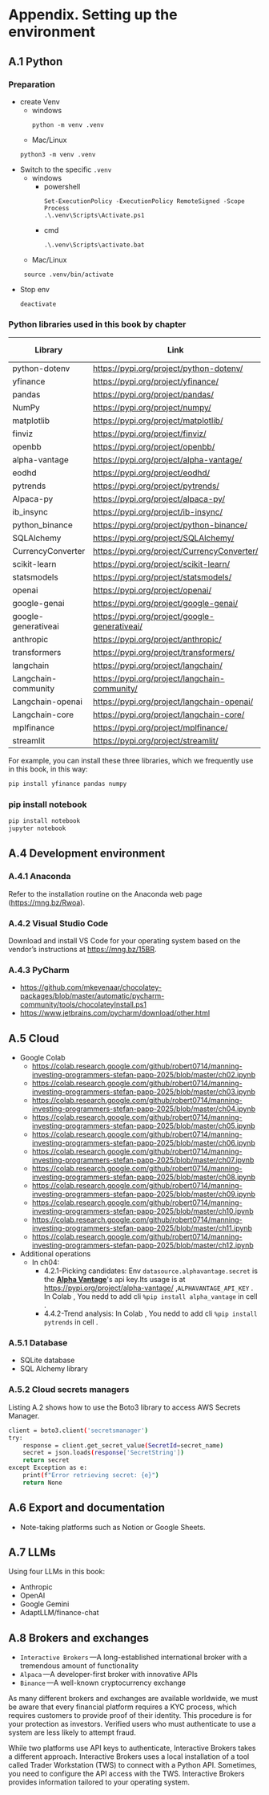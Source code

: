 # Appendix. Setting up the environment
## A.1 Python
### Preparation
* create Venv
  * windows
    ```commandline
    python -m venv .venv
    ```
  *  Mac/Linux 
    ```commandline
    python3 -m venv .venv
    ```
* Switch to the specific `.venv`
  * windows
    * powershell
      ```commandline
      Set-ExecutionPolicy -ExecutionPolicy RemoteSigned -Scope Process
      .\.venv\Scripts\Activate.ps1
      ```
    * cmd
      ```commandline
      .\.venv\Scripts\activate.bat
      ```
  *  Mac/Linux 
    ```commandline
     source .venv/bin/activate
    ```
* Stop env
  ```
  deactivate
  ```
### Python libraries used in this book by chapter
| Library             | Link                                          | Chapter | Key required |
|---------------------|-----------------------------------------------|---------|--------------|
| python-dotenv       | https://pypi.org/project/python-dotenv/       | 3       | No           |
| yfinance            | https://pypi.org/project/yfinance/            | 3       | No           |
| pandas              | https://pypi.org/project/pandas/              | 3       | No           |
| NumPy               | https://pypi.org/project/numpy/               | 3       | No           |
| matplotlib          | https://pypi.org/project/matplotlib/          | 3       | No           |
| finviz              | https://pypi.org/project/finviz/              | 3       | Yes          |
| openbb              | https://pypi.org/project/openbb/              | 3       | Yes          |
| alpha-vantage       | https://pypi.org/project/alpha-vantage/       | 3       | Yes          |
| eodhd               | https://pypi.org/project/eodhd/               | 3       | Yes          |
| pytrends            | https://pypi.org/project/pytrends/            | 4       | No           |
| Alpaca-py           | https://pypi.org/project/alpaca-py/           | 6       | Yes          |
| ib_insync           | https://pypi.org/project/ib-insync/           | 6       | No           |
| python_binance      | https://pypi.org/project/python-binance/      | 6       | Yes          |
| SQLAlchemy          | https://pypi.org/project/SQLAlchemy/          | 6       | No           |
| CurrencyConverter   | https://pypi.org/project/CurrencyConverter/   | 6       | No           |
| scikit-learn        | https://pypi.org/project/scikit-learn/        | 8       | No           |
| statsmodels         | https://pypi.org/project/statsmodels/         | 8       | No           |
| openai              | https://pypi.org/project/openai/              | 8       | Yes          |
| google-genai        | https://pypi.org/project/google-genai/        | 8       | Yes          |
| google-generativeai | https://pypi.org/project/google-generativeai/ | 8       | Yes          |
| anthropic           | https://pypi.org/project/anthropic/           | 8       | Yes          |
| transformers        | https://pypi.org/project/transformers/        | 8       | No           |
| langchain           | https://pypi.org/project/langchain/           | 9       | No           |
| Langchain-community | https://pypi.org/project/langchain-community/ | 9       | No           |
| Langchain-openai    | https://pypi.org/project/langchain-openai/    | 9       | Yes          |
| Langchain-core      | https://pypi.org/project/langchain-core/      | 9       | No           |
| mplfinance          | https://pypi.org/project/mplfinance/          | 10      | No           |
| streamlit           | https://pypi.org/project/streamlit/           | 10      | No           |

For example, you can install these three libraries, which we frequently use in this book, in this way:
```bash
pip install yfinance pandas numpy
```
### pip install notebook
```bash
pip install notebook
jupyter notebook
```
## A.4 Development environment
### A.4.1 Anaconda
Refer to the installation routine on the Anaconda web page (https://mng.bz/Rwoa).

### A.4.2 Visual Studio Code
Download and install VS Code for your operating system based on the vendor’s instructions at https://mng.bz/15BR.

### A.4.3 PyCharm
* https://github.com/mkevenaar/chocolatey-packages/blob/master/automatic/pycharm-community/tools/chocolateyInstall.ps1
* https://www.jetbrains.com/pycharm/download/other.html

## A.5 Cloud
* Google Colab
  * https://colab.research.google.com/github/robert0714/manning-investing-programmers-stefan-papp-2025/blob/master/ch02.ipynb
  * https://colab.research.google.com/github/robert0714/manning-investing-programmers-stefan-papp-2025/blob/master/ch03.ipynb
  * https://colab.research.google.com/github/robert0714/manning-investing-programmers-stefan-papp-2025/blob/master/ch04.ipynb
  * https://colab.research.google.com/github/robert0714/manning-investing-programmers-stefan-papp-2025/blob/master/ch05.ipynb
  * https://colab.research.google.com/github/robert0714/manning-investing-programmers-stefan-papp-2025/blob/master/ch06.ipynb
  * https://colab.research.google.com/github/robert0714/manning-investing-programmers-stefan-papp-2025/blob/master/ch07.ipynb
  * https://colab.research.google.com/github/robert0714/manning-investing-programmers-stefan-papp-2025/blob/master/ch08.ipynb
  * https://colab.research.google.com/github/robert0714/manning-investing-programmers-stefan-papp-2025/blob/master/ch09.ipynb
  * https://colab.research.google.com/github/robert0714/manning-investing-programmers-stefan-papp-2025/blob/master/ch10.ipynb
  * https://colab.research.google.com/github/robert0714/manning-investing-programmers-stefan-papp-2025/blob/master/ch11.ipynb
  * https://colab.research.google.com/github/robert0714/manning-investing-programmers-stefan-papp-2025/blob/master/ch12.ipynb
* Additional operations
  * In ch04:
    * 4.2.1-Picking candidates: Env `datasource.alphavantage.secret` is the [**Alpha Vantage**](https://www.alphavantage.co/support/#)'s api key.Its usage is at https://pypi.org/project/alpha-vantage/ ,`ALPHAVANTAGE_API_KEY` . In Colab , You nedd to add cli `%pip install alpha_vantage` in cell .
    * 4.4.2-Trend analysis: In Colab , You nedd to add cli `%pip install pytrends` in cell .
### A.5.1 **Database**
* SQLite database
* SQL Alchemy library

### A.5.2 Cloud secrets managers
Listing A.2 shows how to use the Boto3 library to access AWS Secrets Manager.
```bash
client = boto3.client('secretsmanager')
try:
    response = client.get_secret_value(SecretId=secret_name)
    secret = json.loads(response['SecretString'])
    return secret
except Exception as e:
    print(f"Error retrieving secret: {e}")
    return None
```

## A.6 Export and documentation
* Note-taking platforms such as Notion or Google Sheets.
  
## A.7 LLMs
Using four LLMs in this book:
* Anthropic
* OpenAI
* Google Gemini
* AdaptLLM/finance-chat

## A.8 Brokers and exchanges 
* `Interactive Brokers` —A long-established international broker with a tremendous amount of functionality
* `Alpaca` —A developer-first broker with innovative APIs
* `Binance` —A well-known cryptocurrency exchange

As many different brokers and exchanges are available worldwide, we must be aware that every financial platform requires a KYC process, which requires customers to provide proof of their identity. This procedure is for your protection as investors. Verified users who must authenticate to use a system are less likely to attempt fraud.

While two platforms use API keys to authenticate, Interactive Brokers takes a different approach. Interactive Brokers uses a local installation of a tool called Trader Workstation (TWS) to connect with a Python API. Sometimes, you need to configure the API access with the TWS. Interactive Brokers provides information tailored to your operating system.
